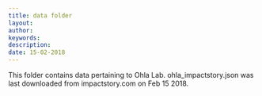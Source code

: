 ```yaml
---
title: data folder
layout:
author:
keywords:
description:
date: 15-02-2018
---
```

This folder contains data pertaining to Ohla Lab. ohla_impactstory.json was last downloaded from impactstory.com on Feb 15 2018.
